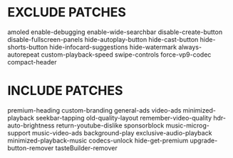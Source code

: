 # EXCLUDE PATCHES
amoled
enable-debugging
enable-wide-searchbar
disable-create-button
disable-fullscreen-panels
hide-autoplay-button
hide-cast-button
hide-shorts-button
hide-infocard-suggestions
hide-watermark
always-autorepeat
custom-playback-speed
swipe-controls
force-vp9-codec
compact-header
# INCLUDE PATCHES
premium-heading
custom-branding
general-ads
video-ads
minimized-playback
seekbar-tapping
old-quality-layout
remember-video-quality
hdr-auto-brightness
return-youtube-dislike
sponsorblock
music-microg-support
music-video-ads
background-play
exclusive-audio-playback
minimized-playback-music
codecs-unlock
hide-get-premium
upgrade-button-remover
tasteBuilder-remover
